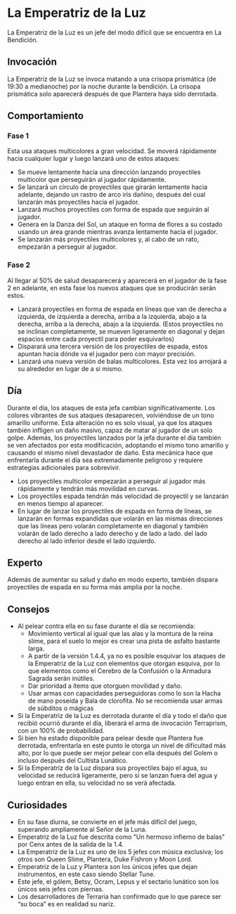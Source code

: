 # La Emperatriz de la Luz

La Emperatriz de la Luz es un jefe del modo difícil que se encuentra en La Bendición.

## Invocación

La Emperatriz de la Luz se invoca matando a una crisopa prismática (de 19:30 a medianoche) por la noche durante la bendición. La crisopa prismática solo aparecerá después de que Plantera haya sido derrotada.

## Comportamiento

### Fase 1

Esta usa ataques multicolores a gran velocidad. Se moverá rápidamente hacia cualquier lugar y luego lanzará uno de estos ataques:

- Se mueve lentamente hacia una dirección lanzando proyectiles multicolor que perseguirán al jugador rápidamente.
- Se lanzará un círculo de proyectiles que girarán lentamente hacia adelante, dejando un rastro de arco iris dañino, después del cual lanzarán más proyectiles hacia el jugador.
- Lanzará muchos proyectiles con forma de espada que seguirán al jugador.
- Genera en la Danza del Sol, un ataque en forma de flores a su costado usando un área grande mientras avanza lentamente hacia el jugador.
- Se lanzarán más proyectiles multicolores y, al cabo de un rato, empezarán a perseguir al jugador.

### Fase 2

Al llegar al 50% de salud desaparecerá y aparecerá en el jugador de la fase 2 en adelante, en esta fase los nuevos ataques que se producirán serán estos.

- Lanzará proyectiles en forma de espada en líneas que van de derecha a izquierda, de izquierda a derecha, arriba a la izquierda, abajo a la derecha, arriba a la derecha, abajo a la izquierda. (Estos proyectiles no se inclinan completamente, se mueven ligeramente en diagonal y dejan espacios entre cada proyectil para poder esquivarlos)
- Disparará una tercera versión de los proyectiles de espada, estos apuntan hacia dónde va el jugador pero con mayor precisión.
- Lanzará una nueva versión de balas multicolores. Esta vez los arrojará a su alrededor en lugar de a sí mismo.

## Día

Durante el día, los ataques de esta jefa cambian significativamente. Los colores vibrantes de sus ataques desaparecen, volviéndose de un tono amarillo uniforme. Esta alteración no es solo visual, ya que los ataques también infligen un daño masivo, capaz de matar al jugador de un solo golpe. Además, los proyectiles lanzados por la jefa durante el día también se ven afectados por esta modificación, adoptando el mismo tono amarillo y causando el mismo nivel devastador de daño. Esta mecánica hace que enfrentarla durante el día sea extremadamente peligroso y requiere estrategias adicionales para sobrevivir.

- Los proyectiles multicolor empezarán a perseguir al jugador más rápidamente y tendrán más movilidad en curvas.
- Los proyectiles espada tendrán más velocidad de proyectil y se lanzarán en menos tiempo al aparecer.
- En lugar de lanzar los proyectiles de espada en forma de líneas, se lanzarán en formas expandidas que volarán en las mismas direcciones que las líneas pero volarán completamente en diagonal y también volarán de lado derecho a lado derecho y de lado a lado. del lado derecho al lado inferior desde el lado izquierdo.

## Experto

Además de aumentar su salud y daño en modo experto, también dispara proyectiles de espada en su forma más amplia por la noche.

## Consejos

- Al pelear contra ella en su fase durante el día se recomienda:
  - Movimiento vertical al igual que las alas y la montura de la reina slime, para el suelo lo mejor es crear una pista de asfalto bastante larga.
  - A partir de la versión 1.4.4, ya no es posible esquivar los ataques de la Emperatriz de la Luz con elementos que otorgan esquiva, por lo que elementos como el Cerebro de la Confusión o la Armadura Sagrada serán inútiles.
  - Dar prioridad a ítems que otorguen movilidad y daño.
  - Usar armas con capacidades perseguidoras como lo son la Hacha de mano poseída y Bala de clorofita. No se recomienda usar armas de súbditos o mágicas
- Si la Emperatriz de la Luz es derrotada durante el día y todo el daño que recibió ocurrió durante el día, liberará el arma de invocación Terraprism, con un 100% de probabilidad.
- Si bien ha estado disponible para pelear desde que Plantera fue derrotada, enfrentarla en este punto le otorga un nivel de dificultad más alto, por lo que puede ser mejor pelear con ella después del Golem o incluso después del Cultista Lunático.
- Si la Emperatriz de la Luz dispara sus proyectiles bajo el agua, su velocidad se reducirá ligeramente, pero si se lanzan fuera del agua y luego entran en ella, su velocidad no se verá afectada.

## Curiosidades

- En su fase diurna, se convierte en el jefe más difícil del juego, superando ampliamente al Señor de la Luna.
- Emperatriz de la Luz fue descrita como "Un hermoso infierno de balas" por Cenx antes de la salida de la 1.4.
- La Emperatriz de la Luz es uno de los 5 jefes con música exclusiva; los otros son Queen Slime, Plantera, Duke Fishron y Moon Lord.
- Emperatriz de la Luz y Plantera son los únicos jefes que dejan instrumentos, en este caso siendo Stellar Tune.
- Este jefe, el gólem, Betsy, Ocram, Lepus y el sectario lunático son los únicos seis jefes con piernas.
- Los desarrolladores de Terraria han confirmado que lo que parece ser “su boca” es en realidad su nariz.

